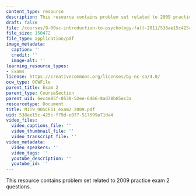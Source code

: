 ```yaml
---
content_type: resource
description: This resource contains problem set related to 2009 practice exam 2 questions.
draft: false
file: /courses/9-00sc-introduction-to-psychology-fall-2011/538ae15c425cf79de077517599a71da4_MIT9_00SCF11_exam2_2009.pdf
file_size: 150472
file_type: application/pdf
image_metadata:
  caption: ''
  credit: ''
  image-alt: ''
learning_resource_types:
- Exams
license: https://creativecommons.org/licenses/by-nc-sa/4.0/
ocw_type: OCWFile
parent_title: Exam 2
parent_type: CourseSection
parent_uid: 6ec4e85f-0538-52ee-6466-8ad78b65ec3a
resourcetype: Document
title: MIT9_00SCF11_exam2_2009.pdf
uid: 538ae15c-425c-f79d-e077-517599a71da4
video_files:
  video_captions_file: ''
  video_thumbnail_file: ''
  video_transcript_file: ''
video_metadata:
  video_speakers: ''
  video_tags: ''
  youtube_description: ''
  youtube_id: ''
---
```

This resource contains problem set related to 2009 practice exam 2 questions.